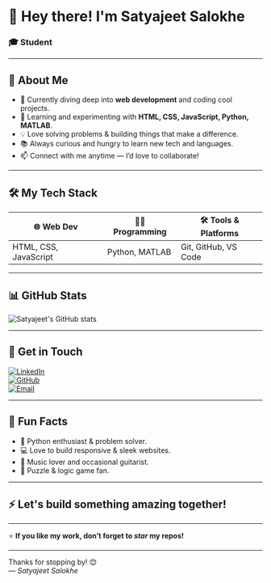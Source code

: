 # 👋 Hey there! I'm **Satyajeet Salokhe**

### 🎓 Student 

---

## 🚀 About Me

- 🔭 Currently diving deep into **web development** and coding cool projects.
- 🌱 Learning and experimenting with **HTML, CSS, JavaScript, Python, MATLAB**.
- 💡 Love solving problems & building things that make a difference.
- 📚 Always curious and hungry to learn new tech and languages.
- 📫 Connect with me anytime — I’d love to collaborate!

---

## 🛠️ My Tech Stack

| 🌐 Web Dev          | 🧑‍💻 Programming      | 🛠️ Tools & Platforms   |
|---------------------|----------------------|-----------------------|
| HTML, CSS, JavaScript | Python, MATLAB       | Git, GitHub, VS Code  |

---

## 📊 GitHub Stats

![Satyajeet's GitHub stats](https://github-readme-stats.vercel.app/api?username=satyajeetsalokhe&show_icons=true&theme=radical)

---

## 💬 Get in Touch

[![LinkedIn](https://img.shields.io/badge/LinkedIn-0077B5?style=for-the-badge&logo=linkedin&logoColor=white)](https://linkedin.com/in/satyajeetsalokhe)  
[![GitHub](https://img.shields.io/badge/GitHub-181717?style=for-the-badge&logo=github&logoColor=white)](https://github.com/satyajeetsalokhe)  
[![Email](https://img.shields.io/badge/Email-D14836?style=for-the-badge&logo=gmail&logoColor=white)](mailto:your.email@example.com)

---

## 🎯 Fun Facts

- 🐍 Python enthusiast & problem solver.
- 💻 Love to build responsive & sleek websites.
- 🎵 Music lover and occasional guitarist.
- 🧩 Puzzle & logic game fan.

---

## ⚡ Let's build something amazing together!

---

⭐ **If you like my work, don’t forget to _star_ my repos!**

---

Thanks for stopping by! 😊  
— *Satyajeet Salokhe*
